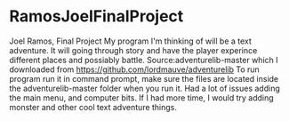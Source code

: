 # RamosJoelFinalProject
Joel Ramos, Final Project
My program I'm thinking of will be a text adventure. It will going through story and have the player experince different places and possiably battle.
Source:adventurelib-master which I downloaded from https://github.com/lordmauve/adventurelib
To run program run it in command prompt, make sure the files are located inside the adventurelib-master folder when you run it.
Had a lot of issues adding the main menu, and computer bits. 
If I had more time, I would try adding monster and other cool text adventure things.
